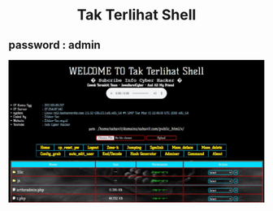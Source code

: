 <h1><p align="center"> Tak Terlihat Shell </p></h1>

## password : admin
<img src="https://raw.githubusercontent.com/1337r0j4n/php-backdoors/main/.img/48.jpeg">
